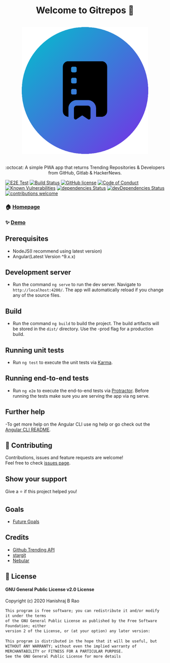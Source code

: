 <h1 align="center">Welcome to Gitrepos 👋</h1>
<br />
<div align="center">
  <img src="src/assets/icons/icon-512x512.png" alt="hero image" width="400"/>
</div>
<br />
<p align="center">:octocat: A simple PWA app that returns Trending Repositories & Developers from GitHub, Gitlab & HackerNews.</p>

[![E2E Test](https://github.com/Hyraze/gitrepos/workflows/E2E%20Test/badge.svg?branch=master)](https://github.com/Hyraze/gitrepos/workflows/E2E)
[![Build Status](https://travis-ci.org/Hyraze/gitrepos.svg?branch=master)](https://travis-ci.org/Hyraze/gitrepos)
[![GitHub license](https://img.shields.io/badge/license-GPL-blue.svg)](https://github.com/Hyraze/gitrepos/blob/master/LICENSE)
[![Code of Conduct](https://img.shields.io/badge/code%20of-conduct-ff69b4.svg)](CODE_OF_CONDUCT.md)
[![Known Vulnerabilities](https://snyk.io/test/github/Hyraze/gitrepos/badge.svg?targetFile=package.json)](https://snyk.io/test/github/Hyraze/gitrepos?targetFile=package.json)
[![dependencies Status](https://david-dm.org/Hyraze/gitrepos/status.svg)](https://david-dm.org/Hyraze/gitrepos)
[![devDependencies Status](https://david-dm.org/Hyraze/gitrepos/dev-status.svg)](https://david-dm.org/Hyraze/gitrepos?type=dev)
[![contributions welcome](https://img.shields.io/badge/contributions-welcome-brightgreen.svg)](https://github.com/Hyraze/gitrepos/issues)


### 🏠 [Homepage](https://github.com/Hyraze/gitrepos#readme)

### ✨ [Demo](https://gitrepos.now.sh/)

## Prerequisites
- NodeJS(I recommend using latest version)
- Angular(Latest Version ^9.x.x)

## Development server
- Run the command `ng serve` to run the dev server. Navigate to `http://localhost:4200/`. The app will automatically reload if you change any of the source files.

## Build
- Run the command `ng build` to build the project. The build artifacts will be stored in the `dist/` directory. Use the -prod flag for a production build.

## Running unit tests
- Run `ng test` to execute the unit tests via [Karma](https://karma-runner.github.io).

## Running end-to-end tests
- Run `ng e2e` to execute the end-to-end tests via [Protractor](http://www.protractortest.org/). Before running the tests make sure you are serving the app via ng serve.

## Further help
-To get more help on the Angular CLI use ng help or go check out the [Angular CLI README](https://github.com/angular/angular-cli/blob/master/README.md).

## 🤝 Contributing
Contributions, issues and feature requests are welcome!<br />Feel free to check [issues page](https://github.com/Hyraze/feedgator/issues).

## Show your support
Give a ⭐️ if this project helped you!

## Goals
* [Future Goals](https://gist.githubusercontent.com/Hyraze/2eb4542b79fd73507c6011eff40e0034/raw/102fae0d55080cc353e77376c9a9cd0068608cda/gitrepogoals.md)

## Credits
* [Github Trending API](https://github.com/huchenme/github-trending-api) 
* [stargit](https://stargit.xyz/) 
* [Nebular](https://akveo.github.io/nebular) 

## 📝 License
#### GNU General Public License v2.0 License
Copyright (c) 2020 Hanishraj B Rao  

    This program is free software; you can redistribute it and/or modify it under the terms 
    of the GNU General Public License as published by the Free Software Foundation; either 
    version 2 of the License, or (at your option) any later version:

    This program is distributed in the hope that it will be useful, but WITHOUT ANY WARRANTY; without even the implied warranty of MERCHANTABILITY or FITNESS FOR A PARTICULAR PURPOSE. 
    See the GNU General Public License for more details  

